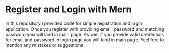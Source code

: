 # Register and Login with Mern
In this repository i provided code for simple registration and login application.
Once you register with providing email, password and matching password you will land in main page. As well if you provide valid credentials for email and password in login page you will land in 
main page.
Feel free to mention any mistakes or suggestions
